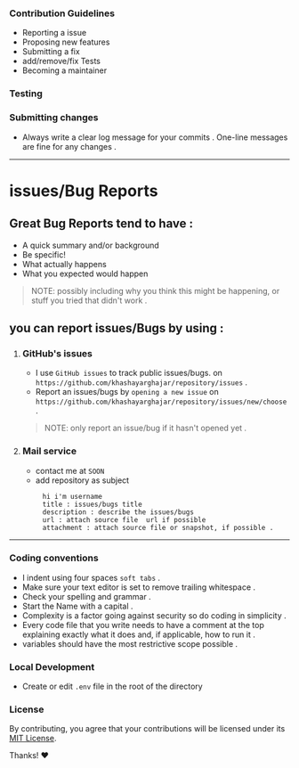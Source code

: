 ### Contribution Guidelines
- Reporting a issue
- Proposing new features
- Submitting a fix
- add/remove/fix Tests  
- Becoming a maintainer

### Testing
 
### Submitting changes
- Always write a clear log message for your commits . One-line messages are fine for any changes .

- - - -

# issues/Bug Reports #

## Great Bug Reports tend to have : ##
   - A quick summary and/or background
   - Be specific!
   - What actually happens
   - What you expected would happen
   > NOTE: possibly including why you think this might be happening, or stuff you tried that didn't work .

## you can report issues/Bugs by using : ##

   1. ### GitHub's issues ###
      - I use `GitHub issues` to track public issues/bugs. on `https://github.com/khashayarghajar/repository/issues` .
      - Report an issues/bugs by `opening a new issue` on `https://github.com/khashayarghajar/repository/issues/new/choose` .
      > NOTE: only report an issue/bug if it hasn't opened yet .

   2. ### Mail service ###
      - contact me at `SOON` 
      - add repository as subject

      ```text
           hi i'm username
           title : issues/bugs title
           description : describe the issues/bugs
           url : attach source file  url if possible
           attachment : attach source file or snapshot, if possible .
      ```
- - - -

### Coding conventions
- I indent using four spaces `soft tabs` .
- Make sure your text editor is set to remove trailing whitespace .
- Check your spelling and grammar .
- Start the Name with a capital .
- Complexity is a factor going against security so do coding in simplicity .
- Every code file that you write needs to have a comment at the top explaining exactly what it does and, if applicable, how to run it .
- variables should have the most restrictive scope possible .

### Local Development
- Create or edit `.env` file in the root of the directory


### License
By contributing, you agree that your contributions will be licensed under its [MIT License](./LICENSE.md).


Thanks! ❤️
